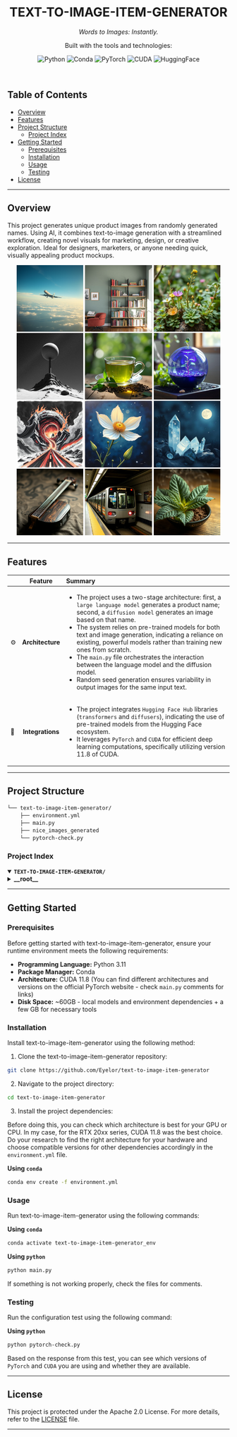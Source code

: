 <p align="center"><h1 align="center">TEXT-TO-IMAGE-ITEM-GENERATOR</h1></p>
<p align="center">
	<em>Words to Images: Instantly.
</em>
</p>
<p align="center">
	<!-- local repository, no metadata badges. --></p>
<p align="center">Built with the tools and technologies:</p>
<p align="center">
	<img src="https://img.shields.io/badge/Python-3776AB.svg?style=default&logo=Python&logoColor=white" alt="Python">
	<img src="https://img.shields.io/badge/Conda-3BAF29.svg?style=default&logo=Anaconda&logoColor=white" alt="Conda">
	<img src="https://img.shields.io/badge/PyTorch-EE4C2C.svg?style=default&logo=PyTorch&logoColor=white" alt="PyTorch">
	<img src="https://img.shields.io/badge/CUDA-74B71B.svg?style=default&logo=NVIDIA&logoColor=white" alt="CUDA">
	<img src="https://img.shields.io/badge/HuggingFace-FF9D0B.svg?style=default&logo=HuggingFace&logoColor=FFD21E" alt="HuggingFace">
</p>
<br>

##  Table of Contents

- [ Overview](#overview)
- [ Features](#features)
- [ Project Structure](#project-structure)
  - [ Project Index](#project-index)
- [ Getting Started](#getting-started)
  - [ Prerequisites](#prerequisites)
  - [ Installation](#installation)
  - [ Usage](#usage)
  - [ Testing](#testing)
- [ License](#license)

---

##  Overview

This project generates unique product images from randomly generated names.  Using AI, it combines text-to-image generation with a streamlined workflow, creating novel visuals for marketing, design, or creative exploration.  Ideal for designers, marketers, or anyone needing quick, visually appealing product mockups.

<p align="center">
  <img src="./nice_images_generated/Airplane.PNG" width="30%">
  <img src="./nice_images_generated/Bookshelf.PNG" width="30%">
  <img src="./nice_images_generated/Botanicus.PNG" width="30%">
  <br>
  <img src="./nice_images_generated/Graviton.PNG" width="30%">
  <img src="./nice_images_generated/Green Tea.PNG" width="30%">
  <img src="./nice_images_generated/GrowSphere.PNG" width="30%">
  <br>
  <img src="./nice_images_generated/Inferno Drive.PNG" width="30%">
  <img src="./nice_images_generated/Moonlight Bloom.PNG" width="30%">
  <img src="./nice_images_generated/Moonlight Crystals.PNG" width="30%">
  <br>
  <img src="./nice_images_generated/Musical instrument.PNG" width="30%">
  <img src="./nice_images_generated/Subway.PNG" width="30%">
  <img src="./nice_images_generated/Tobacco.PNG" width="30%">
</p>

---

##  Features

|      | Feature         | Summary       |
| :--- | :---:           | :---          |
| ⚙️  | **Architecture**  | <ul><li>The project uses a two-stage architecture: first, a `large language model` generates a product name; second, a `diffusion model` generates an image based on that name. </li><li>The system relies on pre-trained models for both text and image generation, indicating a reliance on existing, powerful models rather than training new ones from scratch.</li><li>The `main.py` file orchestrates the interaction between the language model and the diffusion model. </li><li>Random seed generation ensures variability in output images for the same input text.</li></ul> |
| 🔌 | **Integrations**  | <ul><li>The project integrates `Hugging Face Hub` libraries (`transformers` and `diffusers`), indicating the use of pre-trained models from the Hugging Face ecosystem.</li><li>It leverages `PyTorch` and `CUDA` for efficient deep learning computations, specifically utilizing version 11.8 of CUDA.</li></ul> |

---

##  Project Structure

```sh
└── text-to-image-item-generator/
    ├── environment.yml
    ├── main.py
    ├── nice_images_generated
    └── pytorch-check.py
```


###  Project Index
<details open>
	<summary><b><code>TEXT-TO-IMAGE-ITEM-GENERATOR/</code></b></summary>
	<details> <!-- __root__ Submodule -->
		<summary><b>__root__</b></summary>
		<blockquote>
			<table>
			<tr>
				<td><b><a href='./environment.yml'>environment.yml</a></b></td>
				<td>- environment.yml specifies the project's Python environment, ensuring reproducibility<br>- It defines necessary packages for text-to-image generation, including PyTorch with CUDA 11.8 support,  Hugging Face libraries (Transformers, Diffusers), and related dependencies<br>- This file facilitates consistent setup across different machines, enabling seamless execution of the text-to-image generation application.</td>
			</tr>
			<tr>
				<td><b><a href='./main.py'>main.py</a></b></td>
				<td>- The program generates a short, random product name using a large language model<br>- It then leverages a diffusion model to create and display an image based on this generated name<br>- The process incorporates random seed generation for variability and utilizes a pre-trained model for both text and image generation, offering a streamlined workflow for creative content generation.</td>
			</tr>
			<tr>
				<td><b><a href='./pytorch-check.py'>pytorch-check.py</a></b></td>
				<td>- Pytorch-check.py verifies PyTorch and CUDA installations<br>- It reports the PyTorch version, CUDA version used during PyTorch's build, and CUDA availability<br>- This pre-flight check ensures the necessary deep learning dependencies are correctly configured before executing the main application, preventing runtime errors.</td>
			</tr>
			</table>
		</blockquote>
	</details>
</details>

---
##  Getting Started

###  Prerequisites

Before getting started with text-to-image-item-generator, ensure your runtime environment meets the following requirements:

- **Programming Language:** Python 3.11
- **Package Manager:** Conda
- **Architecture:** CUDA 11.8 (You can find different architectures and versions on the official PyTorch website - check `main.py` comments for links)
- **Disk Space:** ~60GB - local models and environment dependencies + a few GB for necessary tools


###  Installation

Install text-to-image-item-generator using the following method:

1. Clone the text-to-image-item-generator repository:
```sh
git clone https://github.com/Eyelor/text-to-image-item-generator
```

2. Navigate to the project directory:
```sh
cd text-to-image-item-generator
```

3. Install the project dependencies:

Before doing this, you can check which architecture is best for your GPU or CPU. In my case, for the RTX 20xx series, CUDA 11.8 was the best choice. Do your research to find the right architecture for your hardware and choose compatible versions for other dependencies accordingly in the `environment.yml` file.

**Using `conda`**

```sh
conda env create -f environment.yml
```


###  Usage
Run text-to-image-item-generator using the following commands:

**Using `conda`**

```sh
conda activate text-to-image-item-generator_env
```

**Using `python`**

```sh
python main.py
```

If something is not working properly, check the files for comments.


###  Testing
Run the configuration test using the following command:

**Using `python`**

```sh
python pytorch-check.py
```

Based on the response from this test, you can see which versions of `PyTorch` and `CUDA` you are using and whether they are available.


---

##  License

This project is protected under the Apache 2.0 License. For more details, refer to the [LICENSE](./LICENSE) file.

---

